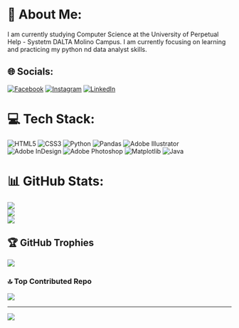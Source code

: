 # 💫 About Me:
I am currently studying Computer Science at the University of Perpetual Help - Systetm DALTA Molino Campus. I am  currently focusing on learning and practicing my python nd data analyst skills.


## 🌐 Socials:
[![Facebook](https://img.shields.io/badge/Facebook-%231877F2.svg?logo=Facebook&logoColor=white)](https://facebook.com/alexanderjon.solis.9/) [![Instagram](https://img.shields.io/badge/Instagram-%23E4405F.svg?logo=Instagram&logoColor=white)](https://instagram.com/jonjonjonjonnn) [![LinkedIn](https://img.shields.io/badge/LinkedIn-%230077B5.svg?logo=linkedin&logoColor=white)](https://linkedin.com/in/alexander-jon-solis-2162a727a/) 

# 💻 Tech Stack:
![HTML5](https://img.shields.io/badge/html5-%23E34F26.svg?style=for-the-badge&logo=html5&logoColor=white) ![CSS3](https://img.shields.io/badge/css3-%231572B6.svg?style=for-the-badge&logo=css3&logoColor=white) ![Python](https://img.shields.io/badge/python-3670A0?style=for-the-badge&logo=python&logoColor=ffdd54) ![Pandas](https://img.shields.io/badge/pandas-%23150458.svg?style=for-the-badge&logo=pandas&logoColor=white) ![Adobe Illustrator](https://img.shields.io/badge/adobe%20illustrator-%23FF9A00.svg?style=for-the-badge&logo=adobe%20illustrator&logoColor=white) ![Adobe InDesign](https://img.shields.io/badge/Adobe%20InDesign-49021F?style=for-the-badge&logo=adobeindesign&logoColor=FF3366) ![Adobe Photoshop](https://img.shields.io/badge/adobe%20photoshop-%2331A8FF.svg?style=for-the-badge&logo=adobe%20photoshop&logoColor=white) ![Matplotlib](https://img.shields.io/badge/Matplotlib-%23ffffff.svg?style=for-the-badge&logo=Matplotlib&logoColor=black) ![Java](https://img.shields.io/badge/java-%23ED8B00.svg?style=for-the-badge&logo=openjdk&logoColor=white)
# 📊 GitHub Stats:
![](https://github-readme-stats.vercel.app/api?username=Alexander040105&theme=radical&hide_border=false&include_all_commits=true&count_private=true)<br/>
![](https://github-readme-streak-stats.herokuapp.com/?user=Alexander040105&theme=radical&hide_border=false)<br/>
![](https://github-readme-stats.vercel.app/api/top-langs/?username=Alexander040105&theme=radical&hide_border=false&include_all_commits=true&count_private=true&layout=compact)

## 🏆 GitHub Trophies
![](https://github-profile-trophy.vercel.app/?username=Alexander040105&theme=radical&no-frame=false&no-bg=true&margin-w=4)

### 🔝 Top Contributed Repo
![](https://github-contributor-stats.vercel.app/api?username=Alexander040105&limit=5&theme=radical&combine_all_yearly_contributions=true)

---
[![](https://visitcount.itsvg.in/api?id=Alexander040105&icon=0&color=5)](https://visitcount.itsvg.in)

<!-- Proudly created with GPRM ( https://gprm.itsvg.in ) -->